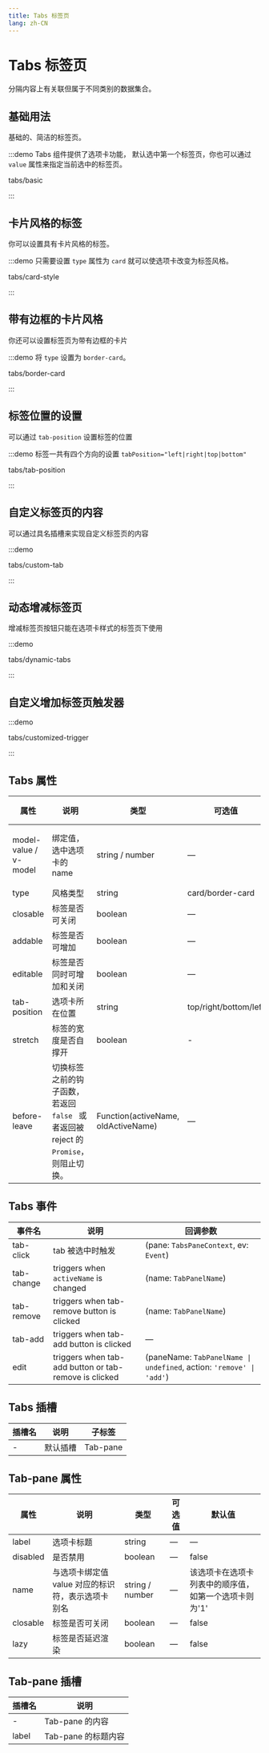 ```yaml
---
title: Tabs 标签页
lang: zh-CN
---
```


# Tabs 标签页

分隔内容上有关联但属于不同类别的数据集合。

## 基础用法

基础的、简洁的标签页。

:::demo Tabs 组件提供了选项卡功能， 默认选中第一个标签页，你也可以通过 `value` 属性来指定当前选中的标签页。

tabs/basic

:::

## 卡片风格的标签

你可以设置具有卡片风格的标签。

:::demo 只需要设置 `type` 属性为 `card` 就可以使选项卡改变为标签风格。

tabs/card-style

:::

## 带有边框的卡片风格

你还可以设置标签页为带有边框的卡片

:::demo 将 `type` 设置为 `border-card`。

tabs/border-card

:::

## 标签位置的设置

可以通过 `tab-position` 设置标签的位置

:::demo 标签一共有四个方向的设置 `tabPosition="left|right|top|bottom"`

tabs/tab-position

:::

## 自定义标签页的内容

可以通过具名插槽来实现自定义标签页的内容

:::demo

tabs/custom-tab

:::

## 动态增减标签页

增减标签页按钮只能在选项卡样式的标签页下使用

:::demo

tabs/dynamic-tabs

:::

## 自定义增加标签页触发器

:::demo

tabs/customized-trigger

:::

## Tabs 属性

| 属性                  | 说明                                                                                  | 类型                                | 可选值                | 默认值              |
| --------------------- | ------------------------------------------------------------------------------------- | ----------------------------------- | --------------------- | ------------------- |
| model-value / v-model | 绑定值，选中选项卡的 name                                                             | string / number                     | —                     | 第一个选项卡的 name |
| type                  | 风格类型                                                                              | string                              | card/border-card      | —                   |
| closable              | 标签是否可关闭                                                                        | boolean                             | —                     | false               |
| addable               | 标签是否可增加                                                                        | boolean                             | —                     | false               |
| editable              | 标签是否同时可增加和关闭                                                              | boolean                             | —                     | false               |
| tab-position          | 选项卡所在位置                                                                        | string                              | top/right/bottom/left | top                 |
| stretch               | 标签的宽度是否自撑开                                                                  | boolean                             | -                     | false               |
| before-leave          | 切换标签之前的钩子函数， 若返回 `false ` 或者返回被 reject 的 `Promise`，则阻止切换。 | Function(activeName, oldActiveName) | —                     | —                   |

## Tabs 事件

| 事件名     | 说明                                                  | 回调参数                                                             |
| ---------- | ----------------------------------------------------- | -------------------------------------------------------------------- |
| tab-click  | tab 被选中时触发                                      | (pane: `TabsPaneContext`, ev: `Event`)                               |
| tab-change | triggers when `activeName` is changed                 | (name: `TabPanelName`)                                               |
| tab-remove | triggers when tab-remove button is clicked            | (name: `TabPanelName`)                                               |
| tab-add    | triggers when tab-add button is clicked               | —                                                                    |
| edit       | triggers when tab-add button or tab-remove is clicked | (paneName: `TabPanelName \| undefined`, action: `'remove' \| 'add'`) |

## Tabs 插槽

| 插槽名 | 说明     | 子标签   |
| ------ | -------- | -------- |
| -      | 默认插槽 | Tab-pane |

## Tab-pane 属性

| 属性     | 说明                                              | 类型            | 可选值 | 默认值                                                |
| -------- | ------------------------------------------------- | --------------- | ------ | ----------------------------------------------------- |
| label    | 选项卡标题                                        | string          | —      | —                                                     |
| disabled | 是否禁用                                          | boolean         | —      | false                                                 |
| name     | 与选项卡绑定值 value 对应的标识符，表示选项卡别名 | string / number | —      | 该选项卡在选项卡列表中的顺序值，如第一个选项卡则为'1' |
| closable | 标签是否可关闭                                    | boolean         | —      | false                                                 |
| lazy     | 标签是否延迟渲染                                  | boolean         | —      | false                                                 |

## Tab-pane 插槽

| 插槽名 | 说明                |
| ------ | ------------------- |
| -      | Tab-pane 的内容     |
| label  | Tab-pane 的标题内容 |
